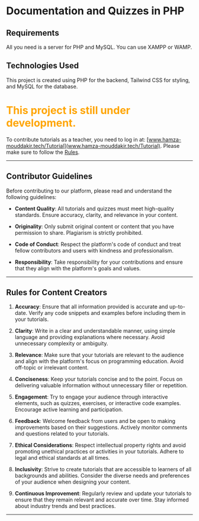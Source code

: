 # Documentation and Quizzes in PHP

## Requirements
All you need is a server for PHP and MySQL. You can use XAMPP or WAMP.

## Technologies Used
This project is created using PHP for the backend, Tailwind CSS for styling, and MySQL for the database.

<h1 style="color: orange;">This project is still under development.</h1>

To contribute tutorials as a teacher, you need to log in at: [www.hamza-mouddakir.tech/Tutorial](www.hamza-mouddakir.tech/Tutorial). Please make sure to follow the [Rules](#rules).

---

## Contributor Guidelines

Before contributing to our platform, please read and understand the following guidelines:

- **Content Quality**: All tutorials and quizzes must meet high-quality standards. Ensure accuracy, clarity, and relevance in your content.
  
- **Originality**: Only submit original content or content that you have permission to share. Plagiarism is strictly prohibited.
  
- **Code of Conduct**: Respect the platform's code of conduct and treat fellow contributors and users with kindness and professionalism.
  
- **Responsibility**: Take responsibility for your contributions and ensure that they align with the platform's goals and values.

---

## Rules for Content Creators

1. **Accuracy**: Ensure that all information provided is accurate and up-to-date. Verify any code snippets and examples before including them in your tutorials.

2. **Clarity**: Write in a clear and understandable manner, using simple language and providing explanations where necessary. Avoid unnecessary complexity or ambiguity.

3. **Relevance**: Make sure that your tutorials are relevant to the audience and align with the platform's focus on programming education. Avoid off-topic or irrelevant content.

4. **Conciseness**: Keep your tutorials concise and to the point. Focus on delivering valuable information without unnecessary filler or repetition.

5. **Engagement**: Try to engage your audience through interactive elements, such as quizzes, exercises, or interactive code examples. Encourage active learning and participation.

6. **Feedback**: Welcome feedback from users and be open to making improvements based on their suggestions. Actively monitor comments and questions related to your tutorials.

7. **Ethical Considerations**: Respect intellectual property rights and avoid promoting unethical practices or activities in your tutorials. Adhere to legal and ethical standards at all times.

8. **Inclusivity**: Strive to create tutorials that are accessible to learners of all backgrounds and abilities. Consider the diverse needs and preferences of your audience when designing your content.

9. **Continuous Improvement**: Regularly review and update your tutorials to ensure that they remain relevant and accurate over time. Stay informed about industry trends and best practices.

---

